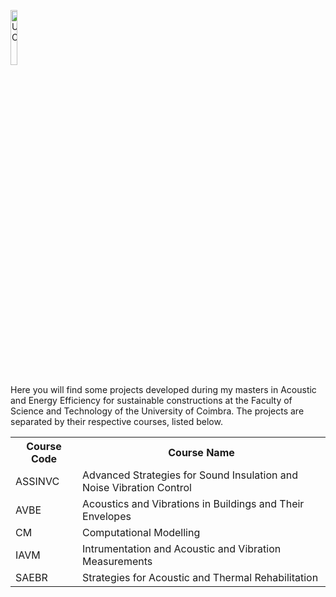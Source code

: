 <p>
<img src="https://www.arriscac.pt/site/assets/files/1400663/uc_prancheta_1.512x0.png" alt="UC" style="width:15%"> 
</p>

Here you will find some projects developed during my masters in Acoustic and Energy Efficiency for sustainable constructions at the Faculty of Science and Technology of the University of Coimbra. The projects are separated by their respective courses, listed below.

<table>
  <tr>
    <th>Course Code</th>
    <th>Course Name</th>
  </tr>
  <tr>
    <td>ASSINVC</td>
    <td>Advanced Strategies for Sound Insulation and Noise Vibration Control</td>
  </tr>
  <tr>
    <td>AVBE</td>
    <td>Acoustics and Vibrations in Buildings and Their Envelopes</td>
  </tr>
  <tr>
    <td>CM</td>
    <td>Computational Modelling</td>
  </tr>
  <tr>
    <td>IAVM</td>
    <td>Intrumentation and Acoustic and Vibration Measurements</td>
  </tr>
    <td>SAEBR</td>
    <td>Strategies for Acoustic and Thermal Rehabilitation</td>
  </tr>
</table>
